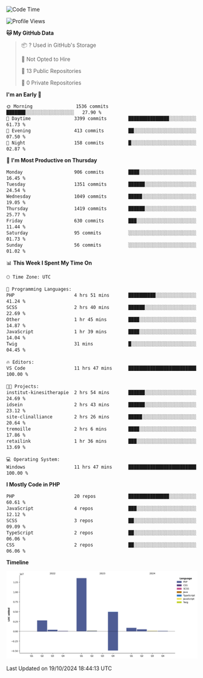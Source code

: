 <!--START_SECTION:waka-->
![Code Time](http://img.shields.io/badge/Code%20Time-1%2C981%20hrs%2037%20mins-blue)

![Profile Views](http://img.shields.io/badge/Profile%20Views-0-blue)

**🐱 My GitHub Data** 

> 📦 ? Used in GitHub's Storage 
 > 
> 🚫 Not Opted to Hire
 > 
> 📜 13 Public Repositories 
 > 
> 🔑 0 Private Repositories 
 > 
**I'm an Early 🐤** 

```text
🌞 Morning                1536 commits        ███████░░░░░░░░░░░░░░░░░░   27.90 % 
🌆 Daytime                3399 commits        ███████████████░░░░░░░░░░   61.73 % 
🌃 Evening                413 commits         ██░░░░░░░░░░░░░░░░░░░░░░░   07.50 % 
🌙 Night                  158 commits         █░░░░░░░░░░░░░░░░░░░░░░░░   02.87 % 
```
📅 **I'm Most Productive on Thursday** 

```text
Monday                   906 commits         ████░░░░░░░░░░░░░░░░░░░░░   16.45 % 
Tuesday                  1351 commits        ██████░░░░░░░░░░░░░░░░░░░   24.54 % 
Wednesday                1049 commits        █████░░░░░░░░░░░░░░░░░░░░   19.05 % 
Thursday                 1419 commits        ██████░░░░░░░░░░░░░░░░░░░   25.77 % 
Friday                   630 commits         ███░░░░░░░░░░░░░░░░░░░░░░   11.44 % 
Saturday                 95 commits          ░░░░░░░░░░░░░░░░░░░░░░░░░   01.73 % 
Sunday                   56 commits          ░░░░░░░░░░░░░░░░░░░░░░░░░   01.02 % 
```


📊 **This Week I Spent My Time On** 

```text
🕑︎ Time Zone: UTC

💬 Programming Languages: 
PHP                      4 hrs 51 mins       ██████████░░░░░░░░░░░░░░░   41.24 % 
SCSS                     2 hrs 40 mins       ██████░░░░░░░░░░░░░░░░░░░   22.69 % 
Other                    1 hr 45 mins        ████░░░░░░░░░░░░░░░░░░░░░   14.87 % 
JavaScript               1 hr 39 mins        ████░░░░░░░░░░░░░░░░░░░░░   14.04 % 
Twig                     31 mins             █░░░░░░░░░░░░░░░░░░░░░░░░   04.45 % 

🔥 Editors: 
VS Code                  11 hrs 47 mins      █████████████████████████   100.00 % 

🐱‍💻 Projects: 
institut-kinesitherapie  2 hrs 54 mins       ██████░░░░░░░░░░░░░░░░░░░   24.69 % 
idsein                   2 hrs 43 mins       ██████░░░░░░░░░░░░░░░░░░░   23.12 % 
site-clinalliance        2 hrs 26 mins       █████░░░░░░░░░░░░░░░░░░░░   20.64 % 
tremoille                2 hrs 6 mins        ████░░░░░░░░░░░░░░░░░░░░░   17.86 % 
retailink                1 hr 36 mins        ███░░░░░░░░░░░░░░░░░░░░░░   13.69 % 

💻 Operating System: 
Windows                  11 hrs 47 mins      █████████████████████████   100.00 % 
```

**I Mostly Code in PHP** 

```text
PHP                      20 repos            ███████████████░░░░░░░░░░   60.61 % 
JavaScript               4 repos             ███░░░░░░░░░░░░░░░░░░░░░░   12.12 % 
SCSS                     3 repos             ██░░░░░░░░░░░░░░░░░░░░░░░   09.09 % 
TypeScript               2 repos             ██░░░░░░░░░░░░░░░░░░░░░░░   06.06 % 
CSS                      2 repos             ██░░░░░░░░░░░░░░░░░░░░░░░   06.06 % 
```



**Timeline**

![Lines of Code chart](https://raw.githubusercontent.com/tahar-elgunaoui/tahar-elgunaoui/main/assets/bar_graph.png)


 Last Updated on 19/10/2024 18:44:13 UTC
<!--END_SECTION:waka-->
